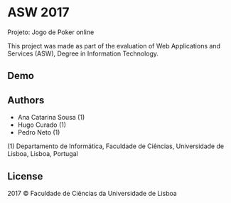 # ASW 2017
Projeto: Jogo de Poker online

This project was made as part of the evaluation of Web Applications and Services (ASW), Degree in Information Technology.

## Demo


## Authors
* Ana Catarina Sousa (1)
* Hugo Curado (1)
* Pedro Neto (1)

(1) Departamento de Informática, Faculdade de Ciências, Universidade de Lisboa, Lisboa, Portugal

## License
2017 © Faculdade de Ciências da Universidade de Lisboa